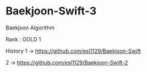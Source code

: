 # Baekjoon-Swift-3
Baekjoon Algorithm

Rank : GOLD 1



History
1 -> https://github.com/esl1129/Baekjoon-Swift

2 -> https://github.com/esl1129/Baekjoon-Swift-2
